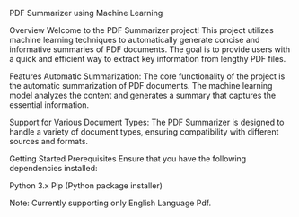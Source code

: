 PDF Summarizer using Machine Learning

Overview
Welcome to the PDF Summarizer project! This project utilizes machine learning techniques to automatically generate concise and informative summaries of PDF documents. The goal is to provide users with a quick and efficient way to extract key information from lengthy PDF files.

Features
Automatic Summarization: The core functionality of the project is the automatic summarization of PDF documents. The machine learning model analyzes the content and generates a summary that captures the essential information.

Support for Various Document Types: The PDF Summarizer is designed to handle a variety of document types, ensuring compatibility with different sources and formats.

Getting Started
Prerequisites
Ensure that you have the following dependencies installed:

Python 3.x
Pip (Python package installer)

Note: Currently supporting only English Language Pdf.
